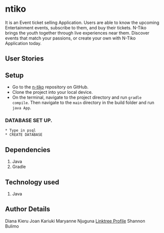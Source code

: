# ntiko
It is an Event ticket selling Application. Users are able to know the upcoming Entertainment events, subscribe to them, and buy their tickets. N-Tiko brings the youth together through live experiences near them. Discover events that match your passions, or create your own with N-Tiko Application today.

## User Stories



## Setup
* Go to the [n-tiko](https://github.com/themaryanjuguna/ntiko.git) repository on GitHub.
* Clone the project into your local device.
* On the terminal, navigate to the project directory and run `gradle compile`. Then navigate to the `main` directory in the build folder and run `java App`.

### DATABASE SET UP.
```
* Type in psql
* CREATE DATABASE 

```

## Dependencies
1. Java
2. Gradle

## Technology used
1. Java

## Author Details
Diana Kieru
Joan Kariuki
Maryanne Njuguna [Linktree Profile](https://linktr.ee/themaryanjuguna)
Shannon Bulimo